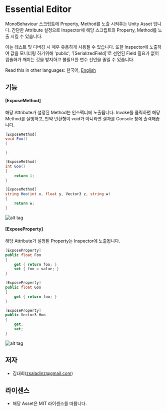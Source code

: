 # Essential Editor

MonoBehaviour 스크립트에 Property, Method를 노출 시켜주는 Unity Asset 입니다.
간단한 Attribute 설정으로 Inspector에 해당 스크립트의 Property, Method를 노출 시킬 수 있습니다.

이는 테스트 및 디버깅 시 매우 유용하게 사용될 수 있습니다.
또한 Inspector에 노출하여 값을 모니터링 하기위해 'public', '[SerializedField]'로 선언된 Field 필요가 없어 캡슐화가 깨지는 것을 방지하고 불필요한 변수 선언을 줄일 수 있습니다.

Read this in other languages: 한국어, [English](README.md)

## 기능
#### [ExposeMethod]

해당 Attribute가 설정된 Method는 인스펙터에 노출됩니다. Invoke를 클릭하면 해당 Method를 실행하고, 만약 반환형이 void가 아니라면 결과를 Console 창에 출력해줍니다.

```C#
[ExposeMethod]
void Foo()
{

}

[ExposeMethod]
int Goo()
{
    return 1;
}

[ExposeMethod]
string Hoo(int x, float y, Vector3 z, string w)
{
    return w;
}
```
    
![alt tag](https://cloud.githubusercontent.com/assets/6466389/13372890/ddba00c6-dd9a-11e5-86a4-82a9302c0e07.png)

#### [ExposeProperty] 

해당 Attribute가 설정된 Property는 Inspector에 노출됩니다.

```C#
[ExposeProperty]
public float Foo
{
    get { return foo; }
    set { foo = value; }
}

[ExposeProperty]
public float Goo
{
    get { return foo; }
}

[ExposeProperty]
public Vector3 Hoo
{
    get;
    set;
}
```
![alt tag](https://cloud.githubusercontent.com/assets/6466389/13378360/1fb31380-de47-11e5-8847-d9ae57c93676.png)

## 저자
- 김대희(zsaladinz@gmail.com)

## 라이센스
- 해당 Asset은 MIT 라이센스를 따릅니다.
